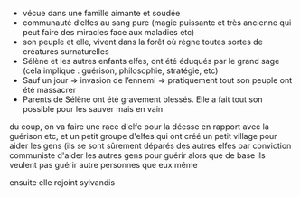 - vécue dans une famille aimante et soudée
- communauté d’elfes au sang pure (magie puissante et très ancienne qui peut faire des miracles face aux maladies etc) 
- son peuple et elle, vivent dans la forêt où règne toutes sortes de créatures surnaturelles
- Sélène et les autres enfants elfes, ont été éduqués par le grand sage (cela implique : guérison, philosophie, stratégie, etc) 
- Sauf un jour => invasion de l’ennemi => pratiquement tout son peuple ont été massacrer
- Parents de Sélène ont été gravement blessés. Elle a fait tout son possible pour les sauver mais en vain

du coup, on va faire une race d'elfe pour la déesse en rapport avec la guérison etc, et un petit groupe d'elfes qui ont créé un petit village pour aider les gens (ils se sont sûrement déparés des autres elfes par conviction communiste d'aider les autres gens pour guérir alors que de base ils veulent pas guérir autre personnes que eux même

ensuite elle rejoint sylvandis
